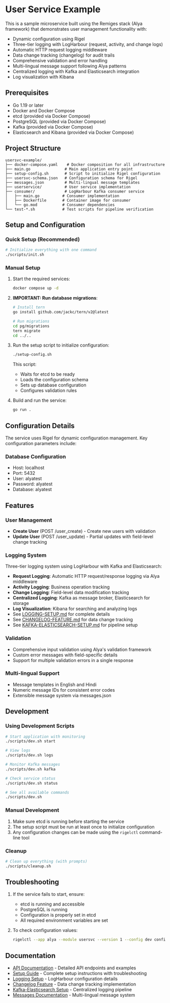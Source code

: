 # User Service Example

This is a sample microservice built using the Remiges stack (Alya framework) that demonstrates user management functionality with:
- Dynamic configuration using Rigel
- Three-tier logging with LogHarbour (request, activity, and change logs)
- Automatic HTTP request logging middleware
- Data change tracking (changelog) for audit trails
- Comprehensive validation and error handling
- Multi-lingual message support following Alya patterns
- Centralized logging with Kafka and Elasticsearch integration
- Log visualization with Kibana

## Prerequisites

- Go 1.19 or later
- Docker and Docker Compose
- etcd (provided via Docker Compose)
- PostgreSQL (provided via Docker Compose)
- Kafka (provided via Docker Compose)
- Elasticsearch and Kibana (provided via Docker Compose)

## Project Structure

```
usersvc-example/
├── docker-compose.yaml    # Docker composition for all infrastructure
├── main.go               # Main application entry point
├── setup-config.sh       # Script to initialize Rigel configuration
├── usersvc-schema.json   # Configuration schema for Rigel
├── messages.json         # Multi-lingual message templates
├── userservice/          # User service implementation
├── consumer/             # LogHarbour Kafka consumer service
│   ├── main.go          # Consumer implementation
│   ├── Dockerfile       # Container image for consumer
│   └── go.mod           # Consumer dependencies
└── test-*.sh            # Test scripts for pipeline verification
```

## Setup and Configuration

### Quick Setup (Recommended)
```bash
# Initialize everything with one command
./scripts/init.sh
```

### Manual Setup
1. Start the required services:
   ```bash
   docker compose up -d
   ```

2. **IMPORTANT: Run database migrations**:
   ```bash
   # Install tern
   go install github.com/jackc/tern/v2@latest
   
   # Run migrations
   cd pg/migrations
   tern migrate
   cd ../..
   ```

3. Run the setup script to initialize configuration:
   ```bash
   ./setup-config.sh
   ```
   This script:
   - Waits for etcd to be ready
   - Loads the configuration schema
   - Sets up database configuration
   - Configures validation rules

4. Build and run the service:
   ```bash
   go run .
   ```

## Configuration Details

The service uses Rigel for dynamic configuration management. Key configuration parameters include:

### Database Configuration
- Host: localhost
- Port: 5432
- User: alyatest
- Password: alyatest
- Database: alyatest

## Features

### User Management
- **Create User** (POST /user_create) - Create new users with validation
- **Update User** (POST /user_update) - Partial updates with field-level change tracking

### Logging System
Three-tier logging system using LogHarbour with Kafka and Elasticsearch:
- **Request Logging**: Automatic HTTP request/response logging via Alya middleware
- **Activity Logging**: Business operation tracking
- **Change Logging**: Field-level data modification tracking
- **Centralized Logging**: Kafka as message broker, Elasticsearch for storage
- **Log Visualization**: Kibana for searching and analyzing logs
- See [LOGGING-SETUP.md](LOGGING-SETUP.md) for complete details
- See [CHANGELOG-FEATURE.md](CHANGELOG-FEATURE.md) for data change tracking
- See [KAFKA-ELASTICSEARCH-SETUP.md](KAFKA-ELASTICSEARCH-SETUP.md) for pipeline setup

### Validation
- Comprehensive input validation using Alya's validation framework
- Custom error messages with field-specific details
- Support for multiple validation errors in a single response

### Multi-lingual Support
- Message templates in English and Hindi
- Numeric message IDs for consistent error codes
- Extensible message system via messages.json

## Development

### Using Development Scripts
```bash
# Start application with monitoring
./scripts/dev.sh start

# View logs
./scripts/dev.sh logs

# Monitor Kafka messages
./scripts/dev.sh kafka

# Check service status
./scripts/dev.sh status

# See all available commands
./scripts/dev.sh
```

### Manual Development
1. Make sure etcd is running before starting the service
2. The setup script must be run at least once to initialize configuration
3. Any configuration changes can be made using the `rigelctl` command-line tool

### Cleanup
```bash
# Clean up everything (with prompts)
./scripts/cleanup.sh
```

## Troubleshooting

1. If the service fails to start, ensure:
   - etcd is running and accessible
   - PostgreSQL is running
   - Configuration is properly set in etcd
   - All required environment variables are set

2. To check configuration values:
   ```bash
   rigelctl --app alya --module usersvc --version 1 --config dev config get <key>
   ```

## Documentation

- [API Documentation](API-DOCUMENTATION.md) - Detailed API endpoints and examples
- [Setup Guide](SETUP.md) - Complete setup instructions with troubleshooting
- [Logging Setup](LOGGING-SETUP.md) - LogHarbour configuration details
- [Changelog Feature](CHANGELOG-FEATURE.md) - Data change tracking implementation
- [Kafka-Elasticsearch Setup](KAFKA-ELASTICSEARCH-SETUP.md) - Centralized logging pipeline
- [Messages Documentation](MESSAGES-DOCUMENTATION.md) - Multi-lingual message system
